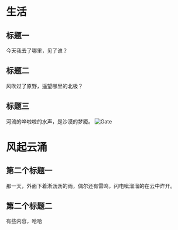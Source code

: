# 生活

## 标题一

今天我去了哪里，见了谁？


## 标题二
风吹过了原野，遥望哪里的北极？


## 标题三
河流的哗啦啦的水声，是沙漠的梦魇。
![Gate](life/img/gate.jpg)


# 风起云涌

## 第二个标题一
那一天，外面下着淅沥沥的雨，偶尔还有雷鸣，闪电呲溜溜的在云中炸开。


## 第二个标题二
有些内容，哈哈